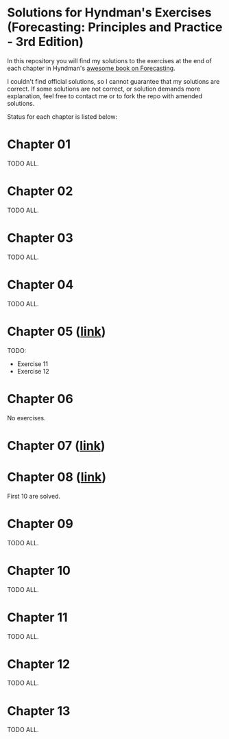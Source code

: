# Solutions for Hyndman's Exercises (Forecasting: Principles and Practice - 3rd Edition)

In this repository you will find my solutions to the exercises at the end of each chapter in Hyndman's [awesome book on Forecasting](https://otexts.com/fpp3/).

I couldn't find official solutions, so I cannot guarantee that my solutions are correct. If some solutions are not correct, or solution demands more explanation, feel free to contact me or to fork the repo with amended solutions.

Status for each chapter is listed below:

# Chapter 01

TODO ALL.

# Chapter 02

TODO ALL.

# Chapter 03

TODO ALL.

# Chapter 04

TODO ALL.

# Chapter 05 ([link](https://htmlpreview.github.io/?https://github.com/josip-kovac/hyndman_3rd_edition_forecast_solutions/blob/main/chapter_05_exercises.html))

TODO:

* Exercise 11
* Exercise 12

# Chapter 06

No exercises.

# Chapter 07 ([link](https://htmlpreview.github.io/?https://github.com/josip-kovac/hyndman_3rd_edition_forecast_solutions/blob/main/chapter_07_exercises.html))

# Chapter 08 ([link](https://htmlpreview.github.io/?https://github.com/josip-kovac/hyndman_3rd_edition_forecast_solutions/blob/main/chapter_08_exercises.html))

First 10 are solved.

# Chapter 09

TODO ALL.

# Chapter 10

TODO ALL.

# Chapter 11

TODO ALL.

# Chapter 12

TODO ALL.

# Chapter 13

TODO ALL.